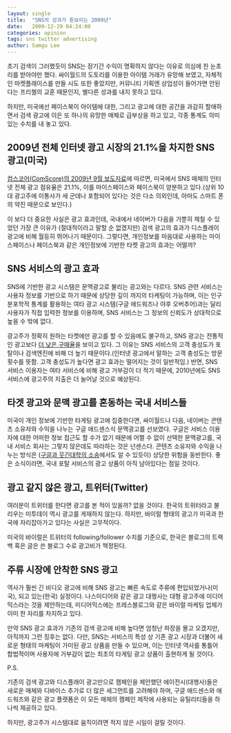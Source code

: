 ```yaml
---
layout: single
title:  "SNS의 성과가 돋보이는 2009년"
date:   2009-12-29 04:24:00
categories: opinion
tags: sns twitter advertising
author: Samgu Lee
---
```

초기 검색이 그러했듯이 SNS는 장기간 수익이 명확하지 않다는 이유로 의심에 찬 눈초리를 받아야만 했다. 싸이월드의 도토리를 이용한 아이템 거래가 유망해 보였고, 자체적인 마켓플래이스를 만들 시도 또한 좋았지만, 커뮤니티 기획엔 상업성이 들어가면 안된다는 프리첼의 교훈 때문인지, 별다른 성과를 내지 못하고 있다.

하지만, 미국에선 페이스북이 아이템에 대한, 그리고 광고에 대한 공간을 과감히 할애하면서 검색 광고에 이은 또 하나의 유망한 매체로 급부상을 하고 있고, 각종 통계도 의미있는 수치를 내 놓고 있다.

## 2009년 전체 인터넷 광고 시장의 21.1%을 차지한 SNS 광고(미국)

[컴스코어(ComScore)의 2009년 9월 보도자료](http://www.comscore.com/Press_Events/Press_Releases/2009/9/Social_Networking_Sites_Account_for_More_than_20_Percent_of_All_U.S._Online_Display_Ad_Impressions_According_to_comScore_Ad_Metrix)에 따르면, 미국에서 SNS 매체의 인터넷 전체 광고 점유율은 21.1%, 이를 마이스페이스와 페이스북이 양분하고 있다.(상위 10대 광고주에 이통사가 세 군데나 포함되어 있다는 것은 다소 의외인데, 아마도 스마트 폰의 약진 때문으로 보인다.)

이 보다 더 중요한 사실은 광고 효과인데, 국내에서 네이버가 다음을 가뿐히 제칠 수 있었던 가장 큰 이유가 (절대적이라고 말할 순 없겠지만) 검색 광고의 효과가 디스플레이 광고에 비해 월등히 뛰어나기 때문이다. 그렇다면, 개인정보를 마음대로 사용하는 마이스페이스나 페이스북과 같은 개인정보에 기반한 타켓 광고의 효과는 어떨까?

## SNS 서비스의 광고 효과

SNS에 기반한 광고 시스템은 문맥광고로 불리는 광고와는 다르다. SNS 관련 서비스는 사용자 정보를 기반으로 하기 때문에 상당한 깊이 까지의 타케팅이 가능하며, 이는 인구분포학적 통계를 활용하는 여타 광고 시스템(구글 애드워즈나 야후 오버추어)과는 달리 사용자가 직접 입력한 정보를 이용하며, SNS 서비스는 그 정보의 신뢰도가 상대적으로 높을 수 밖에 없다.

광고주가 정확히 원하는 타켓에만 광고를 할 수 있음에도 불구하고, SNS 광고는 전통적인 광고보다 [더 낮은 구매율](http://www.idc.com/getdoc.jsp?containerId=prUS21540708)을 보이고 있다. 그 이유는 SNS 서비스의 고객 충성도가 포탈이나 검색엔진에 비해 더 높기 때문이다.(인터넷 광고에서 말하는 고객 충성도는 방문 횟수를 뜻함. 고객 충성도가 높다면 광고 효과는 떨어지는 것이 일반적임.) 반면, SNS 서비스 이용자는 여타 서비스에 비해 광고 거부감이 더 적기 때문에, 2010년에도 SNS 서비스에 광고주의 지출은 더 늘어날 것으로 예상된다.

## 타겟 광고와 문맥 광고를 혼동하는 국내 서비스들

미국이 개인 정보에 기반한 타게팅 광고에 집중한다면, 싸이월드나 다음, 네이버는 콘텐츠 소유자와 수익을 나누는 구글 애드센스식 문맥광고를 선보였다. 구글은 서비스 이용자에 대한 어떠한 정보 접근도 할 수가 없기 때문에 어쩔 수 없이 선택한 문맥광고를, 국내 서비스 회사는 그렇지 않은데도 따라하는 것은 넌센스다. 콘텐츠 소유자와 수익을 나누는 방식은 ([구글과 웃긴대학의 소송](http://www.palgle.com/2006/02/19/after_humoruniv_vs_google/)에서도 알 수 있듯이) 상당한 위험을 동반한다. 좋은 소식이라면, 국내 포탈 서비스의 광고 상품이 아직 남아있다는 점일 것이다.

## 광고 같지 않은 광고, 트위터(Twitter)

여러분이 트위터를 한다면 광고를 본 적이 있을까? 없을 것이다. 한국의 트위터라고 불리우는 미투데이 역시 광고를 게재하지 않는다. 하지만, 바이럴 형태의 광고가 미국과 한국에 자리잡아가고 있다는 사실은 고무적이다.

미국의 바이럴은 트위터의 following/follower 수치를 기준으로, 한국은 블로그의 트랙백 혹은 글은 쓴 블로그 수로 광고비가 책정된다.

## 주류 시장에 안착한 SNS 광고

역사가 훨씬 긴 비디오 광고에 비해 SNS 광고는 빠른 속도로 주류에 편입되었거나(미국), 되고 있는(한국) 실정이다. 나스미디어와 같은 광고 대행사는 대형 광고주에 미디어믹스라는 것을 제안하는데, 미디어믹스에는 프레스블로그와 같은 바이럴 마케팅 업체가 이미 한 자리를 차지하고 있다.

만약 SNS 광고 효과가 기존의 검색 광고에 비해 높다면 엄청난 파장을 몰고 오겠지만, 아직까지 그런 징후는 없다. 다만, SNS는 서비스의 특성 상 기존 광고 시장과 더불어 새로운 형태의 마케팅이 가미된 광고 상품을 만들 수 있으며, 이는 인터넷 역사를 통틀어 합법적이며 사용자에 거부감이 없는 최초의 타게팅 광고 상품이 출현하게 될 것이다.

P.S.

기존의 검색 광고와 디스플래이 광고만으로 캠페인을 제안했던 에이전시(대행사)들은 새로운 매체와 디바이스 추가로 더 많은 세그먼트를 고려해야 하며, 구글 애드센스와 애드워즈와 같은 광고 플랫폼은 이 모든 매체의 캠페인 제작에 사용되는 유틸리티들을 하나씩 제공하고 있다.

하지만, 광고주가 시스템대로 움직이려면 적지 않은 시일이 걸릴 것이다.
